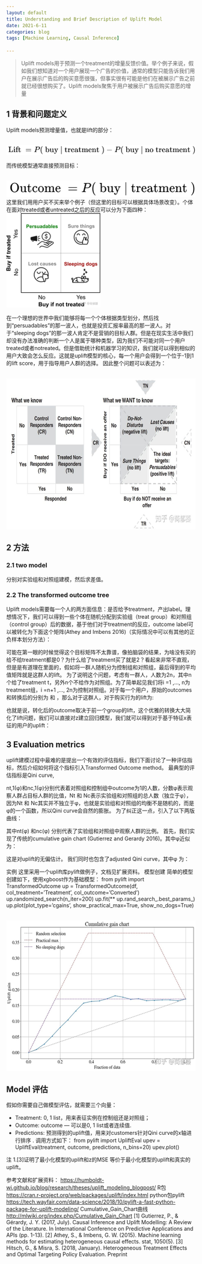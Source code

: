 ```yaml
---
layout: default
title: Understanding and Brief Description of Uplift Model
date: 2021-6-11
categories: blog
tags: [Machine Learning, Causal Inference]

---
```


>Uplift models用于预测一个treatment的增量反馈价值。举个例子来说，假如我们想知道对一个用户展现一个广告的价值，通常的模型只能告诉我们用户在展示广告后的购买意愿很强，但事实很有可能是他们在被展示广告之前就已经很想购买了。Uplift models聚焦于用户被展示广告后购买意愿的增量

## 1 背景和问题定义

Uplift models预测增量值，也就是lift的部分：

<br>
<img src="/img/article/uplift1.svg">
<br>

而传统模型通常直接预测目标：

<br>
<img src="/img/article/uplift2.svg">
<br>
这里我们用用户买不买来举个例子（但这里的目标可以根据具体场景改变）。个体在面对treated或者untreated之后的反应可以分为下面四种：

<br>
<img src="/img/article/uplift3.jpg" width = "250" height = "250">
<br>

在一个理想的世界中我们能够将每一个个体根据类型划分，然后找到“persuadables”的那一波人，也就是投资汇报率最高的那一波人。对于“sleeping dogs”的那一波人肯定不是营销的目标人群。但是在现实生活中我们却没有办法准确的判断一个人是属于哪种类型，因为我们不可能对同一个用户treated或者notreated。但是借助统计和机器学习的知识，我们就可以得到相似的用户大致会怎么反应。这就是uplift模型的核心，每一个用户会得到一个位于-1到1的lift score，用于指导用户人群的选择。
因此整个问题可以表述为：

<br>
<img src="/img/article/uplift4.jpg" width = "600" height = "400" >
<br>

## 2 方法
### 2.1 two model
分别对实验组和对照组建模，然后求差值。

### 2.2 The transformed outcome tree
Uplift models需要每一个人的两方面信息：是否给予treatment，产出label。理想情况下，我们可以得到一些个体在随机分配到实验组（treat group）和对照组（control group）后的数据，基于他们对于treatment的反应，outcome label可以被转化为下面这个矩阵(Athey and Imbens 2016)（实际情况中可以有其他的正负样本划分方法）：

可能在第一眼的时候觉得这个目标矩阵不太靠谱，像拍脑袋的结果，为啥没有买的给不给treatment都是0？为什么给了treatment买了就是2？看起来非常不直观，但是是有道理在里面的，假如将一群人随机分为控制组和对照组，最后得到的平均值矩阵就是这群人的lift。
为了说明这个问题，考虑有一群人，人数为2n，其中n个给了treatment t，另外n个不给作为对照组。为了简单起见我们将i =1 ,…, n为treatment组，i =n+1 ,…, 2n为控制对照组。对于每一个用户，原始的outcomes和转换后的分别为  和  ，那么对于这群人，对于购买行为的lift为:

也就是说，转化后的outcome取决于前一个group的lift，这个优雅的转换大大简化了lift问题，我们可以直接对z建立回归模型，我们就可以得到对于基于特征x表征的用户的uplift：

## 3 Evaluation metrics
uplift建模过程中最难的是提出一个有效的评估指标，我们下面讨论了一种评估指标，然后介绍如何将这个指标引入Transformed Outcome method。
最典型的评估指标是Qini curve,

nt,1(φ)和nc,1(φ)分别代表着对照组和控制组中outcome为1的人数，分数φ表示观察人群占目标人群的比值，Nt 和 Nc表示实验组和对照组的总人数（独立于φ），因为Nt 和 Nc其实并不独立于φ，也就是实验组和对照组的均衡不是随机的，而是φ的一个函数，所以Qini curve会自然的膨胀。
为了纠正这一点，引入了以下两版曲线：

其中nt(φ) 和nc(φ) 分别代表了实验组和对照组中观察人群的比例。
首先，我们实现了传统的cumulative gain chart (Gutierrez and Gerardy 2016)。其中φ近似为：

这是对uplift的无偏估计。
我们同时也包含了adjusted Qini curve，其中φ 为：

实例
这里采用一个uplift库pylift做例子，文档见扩展资料。
模型创建
简单的模型创建如下，使用xgboost作为基础模型：
from pylift import TransformedOutcome
up = TransformedOutcome(df, col_treatment=’Treatment’, col_outcome=’Converted’)
up.randomized_search(n_iter=200)
up.fit(** up.rand_search_.best_params_)
up.plot(plot_type=’cgains’, show_practical_max=True, show_no_dogs=True)

<br>
<img src="/img/article/uplift5.jpg" width = "600" height = "400" >
<br>

## Model 评估
假如你需要自己做模型评估，就需要三个向量：
* Treatment: 0, 1 list，用来表征实例在控制组还是对照组；
* Outcome: outcome — 可以是0, 1 list或者连续值.
* Predictions: 预测得到的uplift值，用来对customers针对Qini curve的x轴进行排序 .
调用方式如下：
from pylift import UpliftEval
upev = UpliftEval(treatment, outcome, predictions, n_bins=20)
upev.plot()


注
1.[3]证明了最小化模型的uplift和z的MSE 等价于最小化模型的uplift和真实的uplift。

参考文献和扩展资料：
https://humboldt-wi.github.io/blog/research/theses/uplift_modeling_blogpost/
R包
https://cran.r-project.org/web/packages/uplift/index.html
python包pylift
https://tech.wayfair.com/data-science/2018/10/pylift-a-fast-python-package-for-uplift-modeling/
Cumulative_Gain_Chart曲线
http://mlwiki.org/index.php/Cumulative_Gain_Chart
[1] Gutierrez, P., & Gérardy, J. Y. (2017, July). Causal Inference and Uplift Modelling: A Review of the Literature. In International Conference on Predictive Applications and APIs (pp. 1-13).
[2] Athey, S., & Imbens, G. W. (2015). Machine learning methods for estimating heterogeneous causal effects. stat, 1050(5).
[3] Hitsch, G., & Misra, S. (2018, January). Heterogeneous Treatment Effects and Optimal Targeting Policy Evaluation. Preprint












